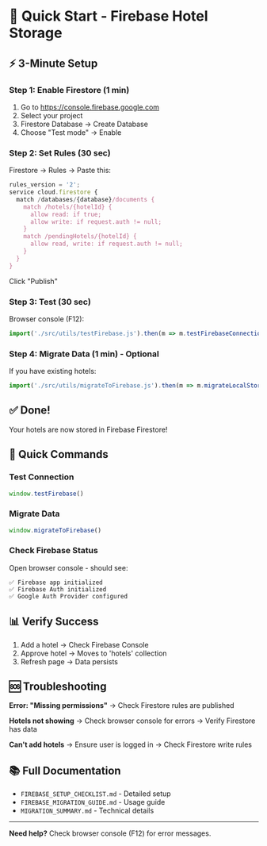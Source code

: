 # 🚀 Quick Start - Firebase Hotel Storage

## ⚡ 3-Minute Setup

### Step 1: Enable Firestore (1 min)
1. Go to https://console.firebase.google.com
2. Select your project
3. Firestore Database → Create Database
4. Choose "Test mode" → Enable

### Step 2: Set Rules (30 sec)
Firestore → Rules → Paste this:
```javascript
rules_version = '2';
service cloud.firestore {
  match /databases/{database}/documents {
    match /hotels/{hotelId} {
      allow read: if true;
      allow write: if request.auth != null;
    }
    match /pendingHotels/{hotelId} {
      allow read, write: if request.auth != null;
    }
  }
}
```
Click "Publish"

### Step 3: Test (30 sec)
Browser console (F12):
```javascript
import('./src/utils/testFirebase.js').then(m => m.testFirebaseConnection());
```

### Step 4: Migrate Data (1 min) - Optional
If you have existing hotels:
```javascript
import('./src/utils/migrateToFirebase.js').then(m => m.migrateLocalStorageToFirebase());
```

## ✅ Done!

Your hotels are now stored in Firebase Firestore!

## 🎯 Quick Commands

### Test Connection
```javascript
window.testFirebase()
```

### Migrate Data
```javascript
window.migrateToFirebase()
```

### Check Firebase Status
Open browser console - should see:
```
✅ Firebase app initialized
✅ Firebase Auth initialized
✅ Google Auth Provider configured
```

## 📊 Verify Success

1. Add a hotel → Check Firebase Console
2. Approve hotel → Moves to 'hotels' collection
3. Refresh page → Data persists

## 🆘 Troubleshooting

**Error: "Missing permissions"**
→ Check Firestore rules are published

**Hotels not showing**
→ Check browser console for errors
→ Verify Firestore has data

**Can't add hotels**
→ Ensure user is logged in
→ Check Firestore write rules

## 📚 Full Documentation

- `FIREBASE_SETUP_CHECKLIST.md` - Detailed setup
- `FIREBASE_MIGRATION_GUIDE.md` - Usage guide
- `MIGRATION_SUMMARY.md` - Technical details

---

**Need help?** Check browser console (F12) for error messages.
